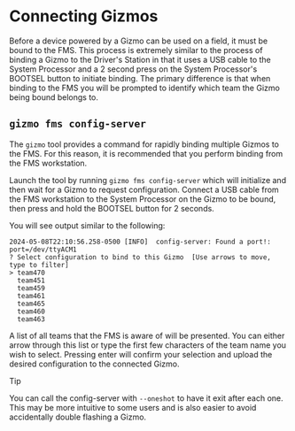 # Connecting Gizmos

Before a device powered by a Gizmo can be used on a field, it must be
bound to the FMS.  This process is extremely similar to the process of
binding a Gizmo to the Driver's Station in that it uses a USB cable to
the System Processor and a 2 second press on the System Processor's
BOOTSEL button to initiate binding.  The primary difference is that
when binding to the FMS you will be prompted to identify which team
the Gizmo being bound belongs to.

## `gizmo fms config-server`

The `gizmo` tool provides a command for rapidly binding multiple
Gizmos to the FMS.  For this reason, it is recommended that you
perform binding from the FMS workstation.

Launch the tool by running `gizmo fms config-server` which will
initialize and then wait for a Gizmo to request configuration.
Connect a USB cable from the FMS workstation to the System Processor
on the Gizmo to be bound, then press and hold the BOOTSEL button for 2
seconds.


You will see output similar to the following:

```
2024-05-08T22:10:56.258-0500 [INFO]  config-server: Found a port!: port=/dev/ttyACM1
? Select configuration to bind to this Gizmo  [Use arrows to move, type to filter]
> team470
  team451
  team459
  team461
  team465
  team460
  team463
```

A list of all teams that the FMS is aware of will be presented.  You
can either arrow through this list or type the first few characters of
the team name you wish to select.  Pressing enter will confirm your
selection and upload the desired configuration to the connected Gizmo.

> [!TIP]
>
> You can call the config-server with `--oneshot` to have it exit
> after each one.  This may be more intuitive to some users and is
> also easier to avoid accidentally double flashing a Gizmo.
